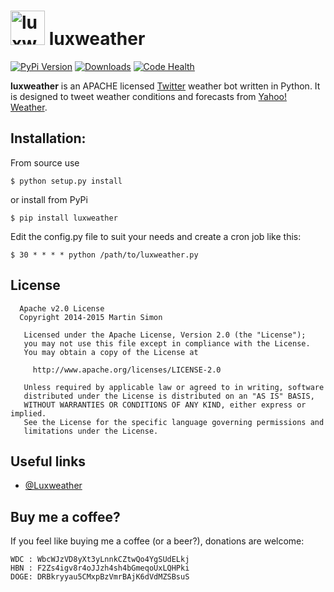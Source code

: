 <h1><img src="https://raw.github.com/c0ding/luxweather/master/doc/luxweather.png" height=55 alt="luxweather" title="luxweather"> luxweather</h1>

[![PyPi Version](http://img.shields.io/pypi/v/luxweather.svg)](https://pypi.python.org/pypi/luxweather/)
[![Downloads](http://img.shields.io/pypi/dm/luxweather.svg)](https://pypi.python.org/pypi/luxweather/)
[![Code Health](https://landscape.io/github/c0ding/luxweather/master/landscape.svg)](https://landscape.io/github/c0ding/luxweather/master)

**luxweather** is an APACHE licensed [Twitter](https://twitter.com) weather bot written in Python. It is designed to tweet weather conditions and forecasts from [Yahoo! Weather](https://weather.yahoo.com/).

## Installation:

From source use

    $ python setup.py install

or install from PyPi

    $ pip install luxweather

Edit the config.py file to suit your needs and create a cron job like this:

    $ 30 * * * * python /path/to/luxweather.py

## License

```
  Apache v2.0 License
  Copyright 2014-2015 Martin Simon

   Licensed under the Apache License, Version 2.0 (the "License");
   you may not use this file except in compliance with the License.
   You may obtain a copy of the License at

     http://www.apache.org/licenses/LICENSE-2.0

   Unless required by applicable law or agreed to in writing, software
   distributed under the License is distributed on an "AS IS" BASIS,
   WITHOUT WARRANTIES OR CONDITIONS OF ANY KIND, either express or implied.
   See the License for the specific language governing permissions and
   limitations under the License.

```

## Useful links

* [@Luxweather](https://twitter.com/LuxWeather)

## Buy me a coffee?

If you feel like buying me a coffee (or a beer?), donations are welcome:

```
WDC : WbcWJzVD8yXt3yLnnkCZtwQo4YgSUdELkj
HBN : F2Zs4igv8r4oJJzh4sh4bGmeqoUxLQHPki
DOGE: DRBkryyau5CMxpBzVmrBAjK6dVdMZSBsuS
```
